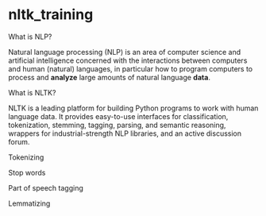 # nltk_training

What is NLP?


Natural language processing (NLP) is an area of computer science and artificial intelligence concerned with the interactions between computers and human (natural) languages, in particular how to program computers to process and **analyze** large amounts of natural language **data**.


What is NLTK?


NLTK is a leading platform for building Python programs to work with human language data. It provides easy-to-use interfaces for classification, tokenization, stemming, tagging, parsing, and semantic reasoning, wrappers for industrial-strength NLP libraries, and an active discussion forum.


Tokenizing

Stop words

Part of speech tagging

Lemmatizing

